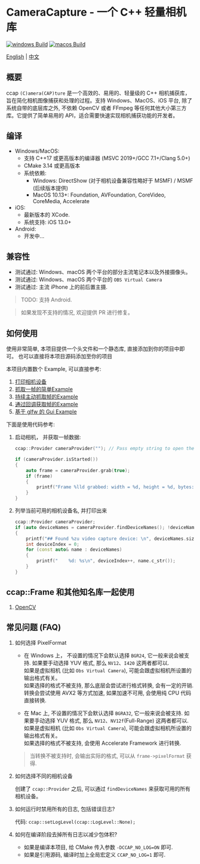 # CameraCapture - 一个 C++ 轻量相机库

[![windows Build](https://github.com/wysaid/CameraCapture/actions/workflows/windows-build.yml/badge.svg)](https://github.com/wysaid/CameraCapture/actions/workflows/windows-build.yml) [![macos Build](https://github.com/wysaid/CameraCapture/actions/workflows/macos-build.yml/badge.svg)](https://github.com/wysaid/CameraCapture/actions/workflows/macos-build.yml)

[English](./README.md) | [中文](./README.zh-CN.md)

## 概要

ccap `(C)amera(CAP)ture` 是一个高效的、易用的、轻量级的 C++ 相机捕获库，旨在简化相机图像捕获和处理的过程。支持 Windows、MacOS、iOS 平台,
除了系统自带的底层库之外, 不依赖 OpenCV 或者 FFmpeg 等任何其他大小第三方库。它提供了简单易用的 API，适合需要快速实现相机捕获功能的开发者。

## 编译

- Windows/MacOS:
  - 支持 C++17 或更高版本的编译器 (MSVC 2019+/GCC 7.1+/Clang 5.0+)
  - CMake 3.14 或更高版本
  - 系统依赖:
    - Windows: DirectShow (对于相机设备兼容性略好于 MSMF) / MSMF (后续版本提供)
    - MacOS 10.13+: Foundation, AVFoundation, CoreVideo, CoreMedia, Accelerate
- iOS:
  - 最新版本的 XCode.
  - 系统支持: iOS 13.0+
- Android:
  - 开发中...

## 兼容性

- 测试通过: Windows、macOS 两个平台的部分主流笔记本以及外接摄像头。
- 测试通过: Windows、macOS 两个平台的 `OBS Virtual Camera`
- 测试通过: 主流 iPhone 上的前后置主摄.

> TODO: 支持 Android.

> 如果发现不支持的情况, 欢迎提供 PR 进行修复。

## 如何使用

使用非常简单, 本项目提供一个头文件和一个静态库, 直接添加到你的项目中即可。
也可以直接将本项目源码添加至你的项目

本项目内置数个 Example, 可以直接参考:

1. [打印相机设备](./examples/desktop/0-print_camera.cpp)
2. [抓取一帧的简单Example](./examples/desktop/1-minimal_example.cpp)
3. [持续主动抓取帧的Example](./examples/desktop/2-capture_grab.cpp)
4. [通过回调获取帧的Example](./examples/desktop/3-capture_callback.cpp)
5. [基于 glfw 的 Gui Example](./examples/desktop/4-example_with_glfw.cpp)

下面是使用代码参考:

1. 启动相机， 并获取一帧数据:

    ```cpp
    ccap::Provider cameraProvider(""); // Pass empty string to open the default camera

    if (cameraProvider.isStarted())
    {
        auto frame = cameraProvider.grab(true);
        if (frame)
        {
            printf("Frame %lld grabbed: width = %d, height = %d, bytes: %d\n", frame->frameIndex, frame->width, frame->height, frame->sizeInBytes);
        }
    }
    ```

2. 列举当前可用的相机设备名, 并打印出来

    ```cpp
    ccap::Provider cameraProvider;
    if (auto deviceNames = cameraProvider.findDeviceNames(); !deviceNames.empty())
    {
        printf("## Found %zu video capture device: \n", deviceNames.size());
        int deviceIndex = 0;
        for (const auto& name : deviceNames)
        {
            printf("    %d: %s\n", deviceIndex++, name.c_str());
        }
    }
    ```

## ccap::Frame 和其他知名库一起使用

1. [OpenCV](include/ccap_opencv.h)

## 常见问题 (FAQ)

1. 如何选择 PixelFormat

    - 在 Windows 上， 不设置的情况下会默认选择 `BGR24`, 它一般来说会被支持. 如果要手动选择 YUV 格式, 那么 `NV12`、`I420` 这两者都可以.  
    如果是虚拟相机 (比如 `Obs Virtual Camera`), 可能会跟虚拟相机所设置的输出格式有关。  
    如果选择的格式不被支持, 那么底层会尝试进行格式转换, 会有一定的开销. 转换会尝试使用 AVX2 等方式加速, 如果加速不可用, 会使用纯 CPU 代码直接转换.

   - 在 Mac 上, 不设置的情况下会默认选择 `BGRA32`, 它一般来说会被支持. 如果要手动选择 YUV 格式, 那么 `NV12`、`NV12f`(Full-Range) 这两者都可以.  
    如果是虚拟相机 (比如 `Obs Virtual Camera`), 可能会跟虚拟相机所设置的输出格式有关。  
    如果选择的格式不被支持, 会使用 Accelerate Framework 进行转换.

   > 当转换不被支持时, 会输出实际的格式, 可以从 `frame->pixelFormat` 获得.

2. 如何选择不同的相机设备

   创建了 `ccap::Provider` 之后, 可以通过 `findDeviceNames` 来获取可用的所有相机设备。

3. 如何运行时禁用所有的日志, 包括错误日志?

   代码: `ccap::setLogLevel(ccap::LogLevel::None);`

4. 如何在编译阶段去掉所有日志以减少包体积?

   - 如果是编译本项目, 给 CMake 传入参数 `-DCCAP_NO_LOG=ON` 即可.
   - 如果是引用源码, 编译时加上全局宏定义 `CCAP_NO_LOG=1` 即可.
